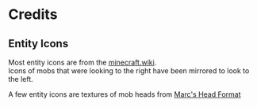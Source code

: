 # Credits

## Entity Icons
Most entity icons are from the [minecraft.wiki](https://minecraft.wiki).  
Icons of mobs that were looking to the right have been mirrored to look to the left.  

A few entity icons are textures of mob heads from [Marc's Head Format](https://minecraft.wiki/w/Player_Head#Marc's_Head_Format)


